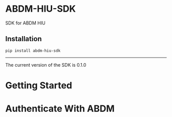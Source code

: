 # ABDM-HIU-SDK
SDK for ABDM HIU


Installation
------------

    pip install abdm-hiu-sdk
------------
The current version of the SDK is 0.1.0

# Getting Started



# Authenticate With ABDM
``` python


```
